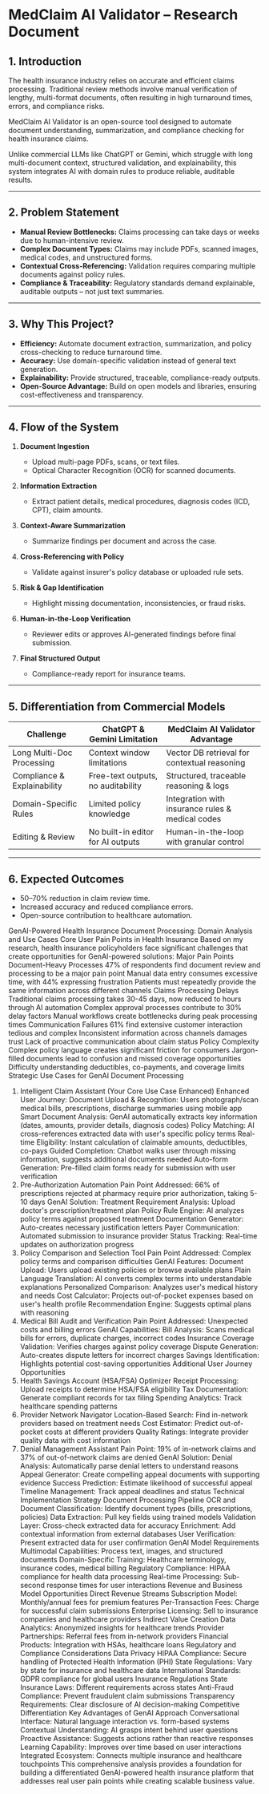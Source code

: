# MedClaim AI Validator – Research Document

## 1. Introduction
The health insurance industry relies on accurate and efficient claims processing. Traditional review methods involve manual verification of lengthy, multi-format documents, often resulting in high turnaround times, errors, and compliance risks. 

MedClaim AI Validator is an open-source tool designed to automate document understanding, summarization, and compliance checking for health insurance claims. 

Unlike commercial LLMs like ChatGPT or Gemini, which struggle with long multi-document context, structured validation, and explainability, this system integrates AI with domain rules to produce reliable, auditable results.

---

## 2. Problem Statement
- **Manual Review Bottlenecks:** Claims processing can take days or weeks due to human-intensive review.
- **Complex Document Types:** Claims may include PDFs, scanned images, medical codes, and unstructured forms.
- **Contextual Cross-Referencing:** Validation requires comparing multiple documents against policy rules.
- **Compliance & Traceability:** Regulatory standards demand explainable, auditable outputs – not just text summaries.

---

## 3. Why This Project?
- **Efficiency:** Automate document extraction, summarization, and policy cross-checking to reduce turnaround time.
- **Accuracy:** Use domain-specific validation instead of general text generation.
- **Explainability:** Provide structured, traceable, compliance-ready outputs.
- **Open-Source Advantage:** Build on open models and libraries, ensuring cost-effectiveness and transparency.

---

## 4. Flow of the System
1. **Document Ingestion**
   - Upload multi-page PDFs, scans, or text files.
   - Optical Character Recognition (OCR) for scanned documents.

2. **Information Extraction**
   - Extract patient details, medical procedures, diagnosis codes (ICD, CPT), claim amounts.

3. **Context-Aware Summarization**
   - Summarize findings per document and across the case.

4. **Cross-Referencing with Policy**
   - Validate against insurer's policy database or uploaded rule sets.

5. **Risk & Gap Identification**
   - Highlight missing documentation, inconsistencies, or fraud risks.

6. **Human-in-the-Loop Verification**
   - Reviewer edits or approves AI-generated findings before final submission.

7. **Final Structured Output**
   - Compliance-ready report for insurance teams.

---

## 5. Differentiation from Commercial Models
| Challenge | ChatGPT & Gemini Limitation | MedClaim AI Validator Advantage |
|-----------|----------------------------|---------------------------------|
| Long Multi-Doc Processing | Context window limitations | Vector DB retrieval for contextual reasoning |
| Compliance & Explainability | Free-text outputs, no auditability | Structured, traceable reasoning & logs |
| Domain-Specific Rules | Limited policy knowledge | Integration with insurance rules & medical codes |
| Editing & Review | No built-in editor for AI outputs | Human-in-the-loop with granular control |

---

## 6. Expected Outcomes
- 50–70% reduction in claim review time.
- Increased accuracy and reduced compliance errors.
- Open-source contribution to healthcare automation.

GenAI-Powered Health Insurance Document Processing: Domain Analysis and Use Cases
Core User Pain Points in Health Insurance
Based on my research, health insurance policyholders face significant challenges that create opportunities for GenAI-powered solutions:
Major Pain Points
Document-Heavy Processes
47% of respondents find document review and processing to be a major pain point
Manual data entry consumes excessive time, with 44% expressing frustration
Patients must repeatedly provide the same information across different channels
Claims Processing Delays
Traditional claims processing takes 30-45 days, now reduced to hours through AI automation
Complex approval processes contribute to 30% delay factors
Manual workflows create bottlenecks during peak processing times
Communication Failures
61% find extensive customer interaction tedious and complex
Inconsistent information across channels damages trust
Lack of proactive communication about claim status
Policy Complexity
Complex policy language creates significant friction for consumers
Jargon-filled documents lead to confusion and missed coverage opportunities
Difficulty understanding deductibles, co-payments, and coverage limits
Strategic Use Cases for GenAI Document Processing
1. Intelligent Claim Assistant (Your Core Use Case Enhanced)
Enhanced User Journey:
Document Upload & Recognition: Users photograph/scan medical bills, prescriptions, discharge summaries using mobile app
Smart Document Analysis: GenAI automatically extracts key information (dates, amounts, provider details, diagnosis codes)
Policy Matching: AI cross-references extracted data with user's specific policy terms
Real-time Eligibility: Instant calculation of claimable amounts, deductibles, co-pays
Guided Completion: Chatbot walks user through missing information, suggests additional documents needed
Auto-form Generation: Pre-filled claim forms ready for submission with user verification
2. Pre-Authorization Automation
Pain Point Addressed: 66% of prescriptions rejected at pharmacy require prior authorization, taking 5-10 days
GenAI Solution:
Treatment Requirement Analysis: Upload doctor's prescription/treatment plan
Policy Rule Engine: AI analyzes policy terms against proposed treatment
Documentation Generator: Auto-creates necessary justification letters
Payer Communication: Automated submission to insurance provider
Status Tracking: Real-time updates on authorization progress
3. Policy Comparison and Selection Tool
Pain Point Addressed: Complex policy terms and comparison difficulties
GenAI Features:
Document Upload: Users upload existing policies or browse available plans
Plain Language Translation: AI converts complex terms into understandable explanations
Personalized Comparison: Analyzes user's medical history and needs
Cost Calculator: Projects out-of-pocket expenses based on user's health profile
Recommendation Engine: Suggests optimal plans with reasoning
4. Medical Bill Audit and Verification
Pain Point Addressed: Unexpected costs and billing errors
GenAI Capabilities:
Bill Analysis: Scans medical bills for errors, duplicate charges, incorrect codes
Insurance Coverage Validation: Verifies charges against policy coverage
Dispute Generation: Auto-creates dispute letters for incorrect charges
Savings Identification: Highlights potential cost-saving opportunities
Additional User Journey Opportunities
5. Health Savings Account (HSA/FSA) Optimizer
Receipt Processing: Upload receipts to determine HSA/FSA eligibility
Tax Documentation: Generate compliant records for tax filing
Spending Analytics: Track healthcare spending patterns
6. Provider Network Navigator
Location-Based Search: Find in-network providers based on treatment needs
Cost Estimator: Predict out-of-pocket costs at different providers
Quality Ratings: Integrate provider quality data with cost information
7. Denial Management Assistant
Pain Point: 19% of in-network claims and 37% of out-of-network claims are denied
GenAI Solution:
Denial Analysis: Automatically parse denial letters to understand reasons
Appeal Generator: Create compelling appeal documents with supporting evidence
Success Prediction: Estimate likelihood of successful appeal
Timeline Management: Track appeal deadlines and status
Technical Implementation Strategy
Document Processing Pipeline
OCR and Document Classification: Identify document types (bills, prescriptions, policies)
Data Extraction: Pull key fields using trained models
Validation Layer: Cross-check extracted data for accuracy
Enrichment: Add contextual information from external databases
User Verification: Present extracted data for user confirmation
GenAI Model Requirements
Multimodal Capabilities: Process text, images, and structured documents
Domain-Specific Training: Healthcare terminology, insurance codes, medical billing
Regulatory Compliance: HIPAA compliance for health data processing
Real-time Processing: Sub-second response times for user interactions
Revenue and Business Model Opportunities
Direct Revenue Streams
Subscription Model: Monthly/annual fees for premium features
Per-Transaction Fees: Charge for successful claim submissions
Enterprise Licensing: Sell to insurance companies and healthcare providers
Indirect Value Creation
Data Analytics: Anonymized insights for healthcare trends
Provider Partnerships: Referral fees from in-network providers
Financial Products: Integration with HSAs, healthcare loans
Regulatory and Compliance Considerations
Data Privacy
HIPAA Compliance: Secure handling of Protected Health Information (PHI)
State Regulations: Vary by state for insurance and healthcare data
International Standards: GDPR compliance for global users
Insurance Regulations
State Insurance Laws: Different requirements across states
Anti-Fraud Compliance: Prevent fraudulent claim submissions
Transparency Requirements: Clear disclosure of AI decision-making
Competitive Differentiation
Key Advantages of GenAI Approach
Conversational Interface: Natural language interaction vs. form-based systems
Contextual Understanding: AI grasps intent behind user questions
Proactive Assistance: Suggests actions rather than reactive responses
Learning Capability: Improves over time based on user interactions
Integrated Ecosystem: Connects multiple insurance and healthcare touchpoints
This comprehensive analysis provides a foundation for building a differentiated GenAI-powered health insurance platform that addresses real user pain points while creating scalable business value.